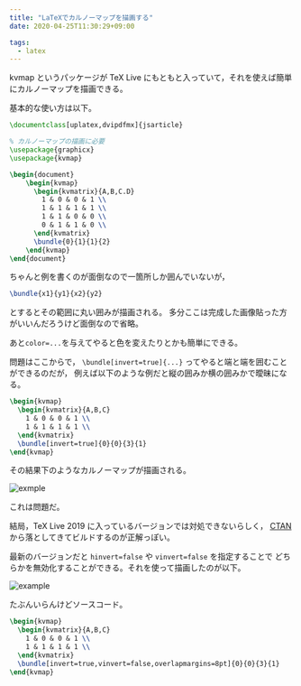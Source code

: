 ```yaml
---
title: "LaTeXでカルノーマップを描画する"
date: 2020-04-25T11:30:29+09:00

tags:
  - latex
---
```


kvmap というパッケージが TeX Live にもともと入っていて，それを使えば簡単にカルノーマップを描画できる。

基本的な使い方は以下。

```latex
\documentclass[uplatex,dvipdfmx]{jsarticle}

% カルノーマップの描画に必要
\usepackage{graphicx}
\usepackage{kvmap}

\begin{document}
    \begin{kvmap}
      \begin{kvmatrix}{A,B,C.D}
        1 & 0 & 0 & 1 \\
        1 & 1 & 1 & 1 \\
        1 & 1 & 0 & 0 \\
        0 & 1 & 1 & 0 \\
      \end{kvmatrix}
      \bundle{0}{1}{1}{2}
    \end{kvmap}
\end{document}
```

ちゃんと例を書くのが面倒なので一箇所しか囲んでいないが，

```latex
\bundle{x1}{y1}{x2}{y2}
```

とするとその範囲に丸い囲みが描画される。
多分ここは完成した画像貼った方がいいんだろうけど面倒なので省略。

あと`color=...`を与えてやると色を変えたりとかも簡単にできる。

問題はここからで， `\bundle[invert=true]{...}` ってやると端と端を囲むことができるのだが，
例えば以下のような例だと縦の囲みか横の囲みかで曖昧になる。

```latex
\begin{kvmap}
  \begin{kvmatrix}{A,B,C}
    1 & 0 & 0 & 1 \\
    1 & 1 & 1 & 1 \\
  \end{kvmatrix}
  \bundle[invert=true]{0}{0}{3}{1}
\end{kvmap}

```

その結果下のようなカルノーマップが描画される。

![exmple](/images/20200425-latex-kvmap/example1.png)

これは問題だ。

結局，TeX Live 2019 に入っているバージョンでは対処できないらしく，
[CTAN](https://ctan.org/pkg/kvmap) から落としてきてビルドするのが正解っぽい。

最新のバージョンだと `hinvert=false` や `vinvert=false` を指定することで
どちらかを無効化することができる。それを使って描画したのが以下。

![example](/images/20200425-latex-kvmap/example2.png)

たぶんいらんけどソースコード。

```latex
\begin{kvmap}
  \begin{kvmatrix}{A,B,C}
    1 & 0 & 0 & 1 \\
    1 & 1 & 1 & 1 \\
  \end{kvmatrix}
  \bundle[invert=true,vinvert=false,overlapmargins=8pt]{0}{0}{3}{1}
\end{kvmap}
```
